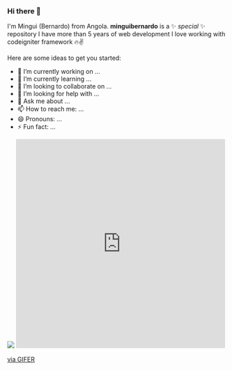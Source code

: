 ### Hi there 👋

I'm Mingui (Bernardo) from Angola.
**minguibernardo** is a ✨ _special_ ✨ repository 
I have more than 5 years of web development I love working with codeigniter framework 🔥✌️

Here are some ideas to get you started:

- 🔭 I’m currently working on ...
- 🌱 I’m currently learning ...
- 👯 I’m looking to collaborate on ...
- 🤔 I’m looking for help with ...
- 💬 Ask me about ...
- 📫 How to reach me: ...
- 😄 Pronouns: ...
- ⚡ Fun fact: ...

<img src="https://i.gifer.com/Paz.gif"/>
<iframe src="https://gifer.com/embed/Paz" width=480 height=480.000 frameBorder="0" allowFullScreen></iframe><p><a href="https://gifer.com">via GIFER</a></p>
